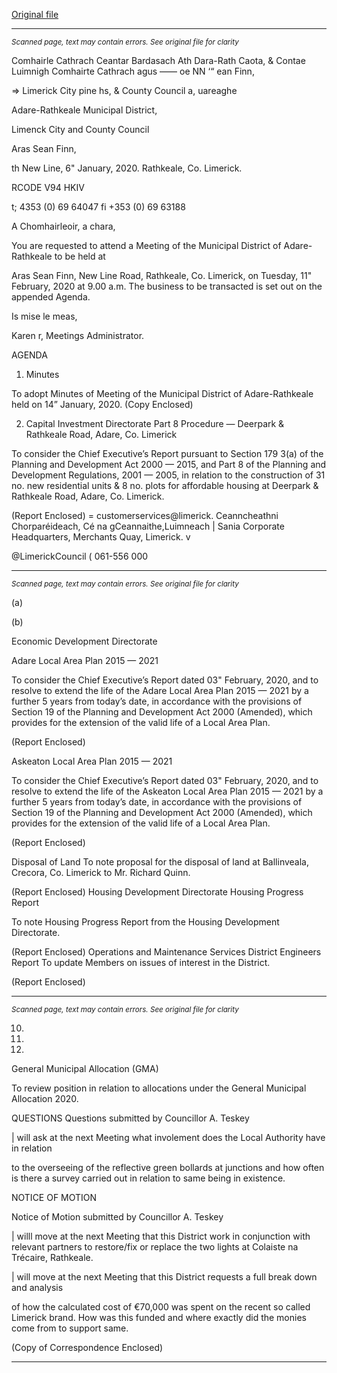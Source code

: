 [Original file](https://www.limerick.ie/sites/default/files/media/documents/2020-02/00-agenda-11th-february-2020.pdf)

---
*<small>Scanned page, text may contain errors. See original file for clarity</small>*  

Comhairle Cathrach Ceantar Bardasach Ath Dara-Rath Caota,
& Contae Luimnigh Comhairte Cathrach agus —— oe
NN ‘“ ean Finn,

=> Limerick City pine hs,
& County Council a, uareaghe

Adare-Rathkeale Municipal District,

Limenck City and County Council

Aras Sean Finn,

th New Line,
6" January, 2020. Rathkeale,
Co. Limerick.

RCODE V94 HKIV

t; 4353 (0) 69 64047
fi +353 (0) 69 63188

A Chomhairleoir, a chara,

You are requested to attend a Meeting of the Municipal District of Adare-Rathkeale to be held at

Aras Sean Finn, New Line Road, Rathkeale, Co. Limerick, on Tuesday, 11" February, 2020 at 9.00
a.m. The business to be transacted is set out on the appended Agenda.

Is mise le meas,

Karen r,
Meetings Administrator.

AGENDA
1. Minutes

To adopt Minutes of Meeting of the Municipal District of Adare-Rathkeale held on 14”
January, 2020.
(Copy Enclosed)

2. Capital Investment Directorate
Part 8 Procedure — Deerpark & Rathkeale Road, Adare, Co. Limerick

To consider the Chief Executive’s Report pursuant to Section 179 3(a) of the Planning and
Development Act 2000 — 2015, and Part 8 of the Planning and Development Regulations,
2001 — 2005, in relation to the construction of 31 no. new residential units & 8 no. plots
for affordable housing at Deerpark & Rathkeale Road, Adare, Co. Limerick.

(Report Enclosed)
= customerservices@limerick.
Ceanncheathni Chorparéideach, Cé na gCeannaithe,Luimneach | Sania
Corporate Headquarters, Merchants Quay, Limerick. v

@LimerickCouncil
( 061-556 000


---
*<small>Scanned page, text may contain errors. See original file for clarity</small>*  

(a)

(b)

Economic Development Directorate

Adare Local Area Plan 2015 — 2021

To consider the Chief Executive’s Report dated 03" February, 2020, and to resolve to
extend the life of the Adare Local Area Plan 2015 — 2021 by a further 5 years from today’s
date, in accordance with the provisions of Section 19 of the Planning and Development
Act 2000 (Amended), which provides for the extension of the valid life of a Local Area
Plan.

(Report Enclosed)

Askeaton Local Area Plan 2015 — 2021

To consider the Chief Executive’s Report dated 03" February, 2020, and to resolve to
extend the life of the Askeaton Local Area Plan 2015 — 2021 by a further 5 years from
today’s date, in accordance with the provisions of Section 19 of the Planning and
Development Act 2000 (Amended), which provides for the extension of the valid life of a
Local Area Plan.

(Report Enclosed)

Disposal of Land
To note proposal for the disposal of land at Ballinveala, Crecora, Co. Limerick to Mr.
Richard Quinn.

(Report Enclosed)
Housing Development Directorate
Housing Progress Report

To note Housing Progress Report from the Housing Development Directorate.

(Report Enclosed)
Operations and Maintenance Services
District Engineers Report
To update Members on issues of interest in the District.

(Report Enclosed)


---
*<small>Scanned page, text may contain errors. See original file for clarity</small>*  

10.

11.

12.

General Municipal Allocation (GMA)

To review position in relation to allocations under the General Municipal Allocation 2020.

QUESTIONS
Questions submitted by Councillor A. Teskey

| will ask at the next Meeting what involement does the Local Authority have in relation

to the overseeing of the reflective green bollards at junctions and how often is there a
survey carried out in relation to same being in existence.

NOTICE OF MOTION

Notice of Motion submitted by Councillor A. Teskey

| willl move at the next Meeting that this District work in conjunction with relevant
partners to restore/fix or replace the two lights at Colaiste na Trécaire, Rathkeale.

| will move at the next Meeting that this District requests a full break down and analysis

of how the calculated cost of €70,000 was spent on the recent so called Limerick brand.
How was this funded and where exactly did the monies come from to support same.

(Copy of Correspondence Enclosed)


---
